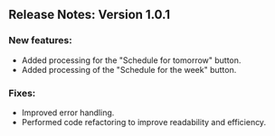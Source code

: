 ## Release Notes: Version 1.0.1

### New features:
- Added processing for the "Schedule for tomorrow" button.
- Added processing of the "Schedule for the week" button.

### Fixes:
- Improved error handling.
- Performed code refactoring to improve readability and efficiency.
